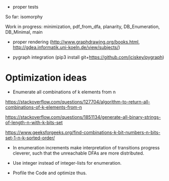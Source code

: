 * proper tests

So far: isomorphy

Work in progress: minimization, pdf_from_dfa, planarity, DB_Enumeration, DB_Minimal, main

* proper rendering (http://www.graphdrawing.org/books.html, http://gdea.informatik.uni-koeln.de/view/subjects/)

* pygraph integration (pip3 install git+https://github.com/jciskey/pygraph)


# Optimization ideas

* Enumerate all combinations of k elements from n

https://stackoverflow.com/questions/127704/algorithm-to-return-all-combinations-of-k-elements-from-n

https://stackoverflow.com/questions/1851134/generate-all-binary-strings-of-length-n-with-k-bits-set

https://www.geeksforgeeks.org/find-combinations-k-bit-numbers-n-bits-set-1-n-k-sorted-order/

* In enumeration increments make interpretation of transitions progress cleverer, such that the unreachable DFAs are more distributed.

* Use integer instead of integer-lists for enumeration.

* Profile the Code and optimize thus.

